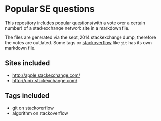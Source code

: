 # Popular SE questions
This repository includes popular questions(with a vote over a certain number) of a [stackexchange network](http://stackexchange.com/sites) site in a markdown file.

The files are generated via the sept, 2014 stackexchange dump, therefore the votes are outdated. Some tags on [stackoverflow](http://stackoverflow.com) like `git` has its own markdown file.


## Sites included

- http://apple.stackexchange.com/
- http://unix.stackexchange.com/


## Tags included

- git on stackoverflow
- algorithm on stackoverflow
